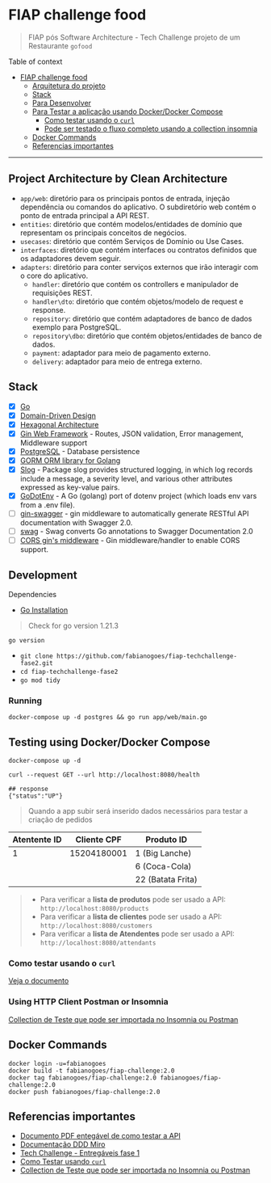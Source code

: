 # FIAP challenge food

> FIAP pós Software Architecture - Tech Challenge projeto de um Restaurante `gofood`

Table of context
- [FIAP challenge food](#fiap-challenge-food)
  - [Arquitetura do projeto](#project-architecture-by-clean-architecture)
  - [Stack](#stack)
  - [Para Desenvolver](#development)
  - [Para Testar a aplicação usando Docker/Docker Compose](#testing-using-dockerdocker-compose)
    - [Como testar usando o `curl`](#como-testar-usando-o-curl)
    - [Pode ser testado o fluxo completo usando a collection insomnia](#using-http-client-postman-or-insomnia)
  - [Docker Commands](#docker-commands)
  - [Referencias importantes](#referencias-importantes)

---

## Project Architecture by Clean Architecture

- `app/web`: diretório para os principais pontos de entrada, injeção dependência ou comandos do aplicativo. O subdiretório web contém o ponto de entrada principal a API REST.
- `entities`: diretório que contém modelos/entidades de domínio que representam os principais conceitos de negócios.
- `usecases`: diretório que contém Serviços de Domínio ou Use Cases.
- `interfaces`: diretório que contém interfaces ou contratos definidos que os adaptadores devem seguir.
- `adapters`: diretório para conter serviços externos que irão interagir com o core do aplicativo.
  - `handler`: diretório que contém os controllers e manipulador de requisições REST.
  - `handler\dto`: diretório que contém objetos/modelo de request e response.
  - `repository`: diretório que contém adaptadores de banco de dados exemplo para PostgreSQL.
  - `repository\dbo`: diretório que contém objetos/entidades de banco de dados.
  - `payment`: adaptador para meio de pagamento externo.
  - `delivery`: adaptador para meio de entrega externo.

## Stack

- [x] [Go][0]
- [x] [Domain-Driven Design][6]
- [x] [Hexagonal Architecture][5]
- [x] [Gin Web Framework][1] - Routes, JSON validation, Error management, Middleware support
- [x] [PostgreSQL][3] - Database persistence
- [x] [GORM ORM library for Golang][2]
- [x] [Slog](https://pkg.go.dev/log/slog) - Package slog provides structured logging, in which log records include a message, a severity level, and various other attributes expressed as key-value pairs. 
- [x] [GoDotEnv](https://github.com/joho/godotenv) - A Go (golang) port of dotenv project (which loads env vars from a .env file).
- [ ] [gin-swagger](https://github.com/swaggo/gin-swagger) - gin middleware to automatically generate RESTful API documentation with Swagger 2.0.
- [ ] [swag](https://github.com/swaggo/swag) - Swag converts Go annotations to Swagger Documentation 2.0
- [ ] [CORS gin's middleware](https://github.com/gin-contrib/cors) - Gin middleware/handler to enable CORS support.

## Development

Dependencies

- [Go Installation](https://go.dev/doc/install)

> Check for go version 1.21.3

```shell
go version
```

- `git clone https://github.com/fabianogoes/fiap-techchallenge-fase2.git`
- `cd fiap-techchallenge-fase2`
- `go mod tidy`

### Running

```shell
docker-compose up -d postgres && go run app/web/main.go
```

## Testing using Docker/Docker Compose

```shell
docker-compose up -d

curl --request GET --url http://localhost:8080/health

## response 
{"status":"UP"}
```

> Quando a app subir será inserido dados necessários para testar a criação de pedidos 

| Atentente ID  | Cliente CPF | Produto ID        |
|---------------|-------------|-------------------|
| 1             | 15204180001 | 1 (Big Lanche)    |
|               |             | 6 (Coca-Cola)     |
|               |             | 22 (Batata Frita) |

> - Para verificar a **lista de produtos** pode ser usado a API: `http://localhost:8080/products`
> - Para verificar a **lista de clientes** pode ser usado a API: `http://localhost:8080/customers`
> - Para verificar a **lista de Atendentes** pode ser usado a API: `http://localhost:8080/attendants`

### Como testar usando o `curl`

[Veja o documento](./__utils__/doc/entregavel-how-to-test-challenge.md)

### Using HTTP Client Postman or Insomnia

[Collection de Teste que pode ser importada no Insomnia ou Postman](./__utils__/Insomnia_collection_test.json)

## Docker Commands

```shell
docker login -u=fabianogoes
docker build -t fabianogoes/fiap-challenge:2.0
docker tag fabianogoes/fiap-challenge:2.0 fabianogoes/fiap-challenge:2.0
docker push fabianogoes/fiap-challenge:2.0
```

## Referencias importantes

- [Documento PDF entegável de como testar a API](./__utils__/doc/entregavel-how-to-test-challenge.pdf)
- [Documentação DDD Miro](https://miro.com/app/board/uXjVN8Gnn2s=/)
- [Tech Challenge - Entregáveis fase 1](./__utils__/doc/EntragaFase1.md)
- [Como Testar usando `curl`](./__utils__/doc/ComoTestar.md)
- [Collection de Teste que pode ser importada no Insomnia ou Postman](./__utils__/Insomnia_collection_test.json)

[0]: https://go.dev/
[1]: https://gin-gonic.com/
[2]: https://gorm.io/index.html
[3]: https://www.postgresql.org/
[5]: https://alistair.cockburn.us/hexagonal-architecture/
[6]: https://www.amazon.com/dp/0321125215?ref_=cm_sw_r_cp_ud_dp_0M66DHP14SJ5GBBJCRNP
